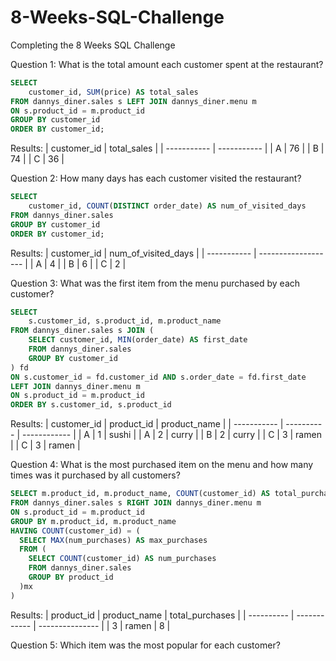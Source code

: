 # 8-Weeks-SQL-Challenge
Completing the 8 Weeks SQL Challenge

Question 1: What is the total amount each customer spent at the restaurant?
``` SQL
SELECT
  	customer_id, SUM(price) AS total_sales
FROM dannys_diner.sales s LEFT JOIN dannys_diner.menu m
ON s.product_id = m.product_id
GROUP BY customer_id
ORDER BY customer_id;
```
Results:
| customer_id | total_sales |
| ----------- | ----------- |
| A           | 76          |
| B           | 74          |
| C           | 36          |

Question 2: How many days has each customer visited the restaurant?
``` SQL
SELECT
  	customer_id, COUNT(DISTINCT order_date) AS num_of_visited_days
FROM dannys_diner.sales
GROUP BY customer_id
ORDER BY customer_id;
```
Results:
| customer_id | num_of_visited_days |
| ----------- | ------------------- |
| A           | 4                   |
| B           | 6                   |
| C           | 2                   |

Question 3: What was the first item from the menu purchased by each customer?
``` SQL
SELECT
    s.customer_id, s.product_id, m.product_name
FROM dannys_diner.sales s JOIN (
    SELECT customer_id, MIN(order_date) AS first_date
    FROM dannys_diner.sales
    GROUP BY customer_id
) fd
ON s.customer_id = fd.customer_id AND s.order_date = fd.first_date
LEFT JOIN dannys_diner.menu m
ON s.product_id = m.product_id
ORDER BY s.customer_id, s.product_id
```
Results:
| customer_id | product_id | product_name |
| ----------- | ---------- | ------------ |
| A           | 1          | sushi        |
| A           | 2          | curry        |
| B           | 2          | curry        |
| C           | 3          | ramen        |
| C           | 3          | ramen        |

Question 4: What is the most purchased item on the menu and how many times was it purchased by all customers?
``` SQL
SELECT m.product_id, m.product_name, COUNT(customer_id) AS total_purchases
FROM dannys_diner.sales s RIGHT JOIN dannys_diner.menu m
ON s.product_id = m.product_id
GROUP BY m.product_id, m.product_name
HAVING COUNT(customer_id) = (
  SELECT MAX(num_purchases) AS max_purchases
  FROM (
    SELECT COUNT(customer_id) AS num_purchases
    FROM dannys_diner.sales
  	GROUP BY product_id
  )mx
)
```
Results:
| product_id | product_name | total_purchases |
| ---------- | ------------ | --------------- |
| 3          | ramen        | 8               |

Question 5: Which item was the most popular for each customer?
